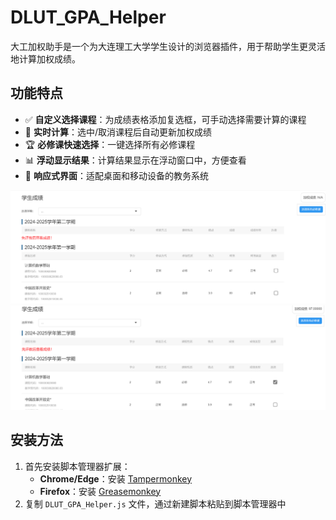 # DLUT_GPA_Helper

大工加权助手是一个为大连理工大学学生设计的浏览器插件，用于帮助学生更灵活地计算加权成绩。

## 功能特点

- ✅ **自定义选择课程**：为成绩表格添加复选框，可手动选择需要计算的课程
- 🔄 **实时计算**：选中/取消课程后自动更新加权成绩
- 🏆 **必修课快速选择**：一键选择所有必修课程
- 📊 **浮动显示结果**：计算结果显示在浮动窗口中，方便查看
- 📱 **响应式界面**：适配桌面和移动设备的教务系统

![](./images/1.png)
![](./images/2.png)

## 安装方法

1. 首先安装脚本管理器扩展：
   - **Chrome/Edge**：安装 [Tampermonkey](https://www.tampermonkey.net/)
   - **Firefox**：安装 [Greasemonkey](https://addons.mozilla.org/zh-CN/firefox/addon/greasemonkey/)
2. 复制 `DLUT_GPA_Helper.js` 文件，通过新建脚本粘贴到脚本管理器中
